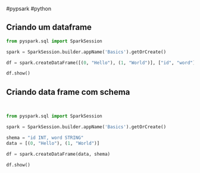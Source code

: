 #pypsark #python

## Criando um dataframe

```python
from pyspark.sql import SparkSession

spark = SparkSession.builder.appName('Basics').getOrCreate()

df = spark.createDataFrame([(0, "Hello"), (1, "World")], ["id", "word"])

df.show()
```

## Criando data frame com schema

```python


from pyspark.sql import SparkSession

spark = SparkSession.builder.appName('Basics').getOrCreate()

shema = "id INT, word STRING"
data = [(0, "Hello"), (1, "World")]

df = spark.createDataFrame(data, shema)

df.show()
```